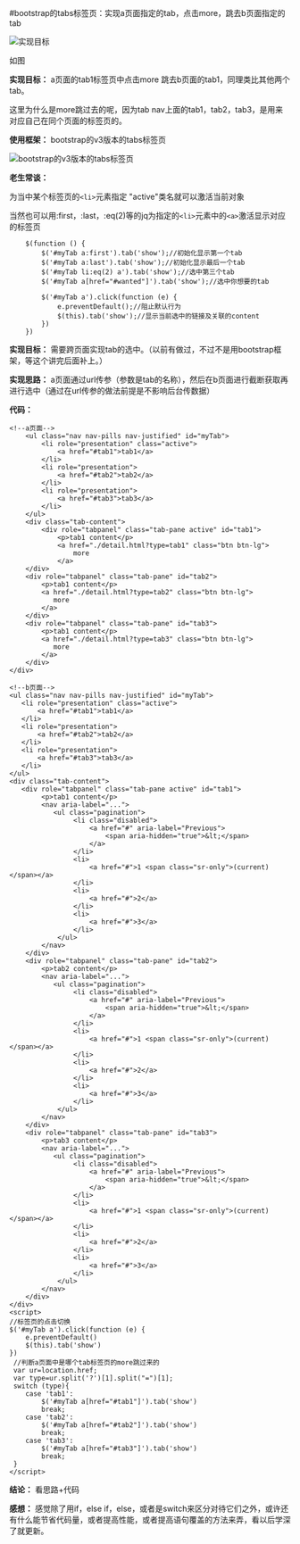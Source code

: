 #bootstrap的tabs标签页：实现a页面指定的tab，点击more，跳去b页面指定的tab

![实现目标](http://img.blog.csdn.net/20170516172937589?watermark/2/text/aHR0cDovL2Jsb2cuY3Nkbi5uZXQvcXFfMjg0MjQwNTA3MA==/font/5a6L5L2T/fontsize/400/fill/I0JBQkFCMA==/dissolve/70/gravity/SouthEast)

如图

**实现目标：** a页面的tab1标签页中点击more 跳去b页面的tab1，同理类比其他两个tab。

这里为什么是more跳过去的呢，因为tab nav上面的tab1，tab2，tab3，是用来对应自己在同个页面的标签页的。

**使用框架：** bootstrap的v3版本的tabs标签页

![bootstrap的v3版本的tabs标签页](http://img.blog.csdn.net/20170516094958269?watermark/2/text/aHR0cDovL2Jsb2cuY3Nkbi5uZXQvcXFfMjg0MjQwNTA3MA==/font/5a6L5L2T/fontsize/400/fill/I0JBQkFCMA==/dissolve/70/gravity/SouthEast)

**老生常谈：**

为当中某个标签页的```<li>```元素指定 "active"类名就可以激活当前对象

当然也可以用:first，:last，:eq(2)等的jq为指定的```<li>```元素中的```<a>```激活显示对应的标签页


 		$(function () {  
	 		$('#myTab a:first').tab('show');//初始化显示第一个tab  
	 		$('#myTab a:last').tab('show');//初始化显示最后一个tab  
	 		$('#myTab li:eq(2) a').tab('show');//选中第三个tab  
	 		$('#myTab a[href="#wanted"]').tab('show');//选中你想要的tab 
  
			$('#myTab a').click(function (e) {  
    			e.preventDefault();//阻止默认行为  
    			$(this).tab('show');//显示当前选中的链接及关联的content  
  			})  
		})  

**实现目标：** 需要跨页面实现tab的选中。（以前有做过，不过不是用bootstrap框架，等这个讲完后面补上。）

**实现思路：** a页面通过url传参（参数是tab的名称），然后在b页面进行截断获取再进行选中（通过在url传参的做法前提是不影响后台传数据）

**代码：**

	<!--a页面-->
		<ul class="nav nav-pills nav-justified" id="myTab">
   			<li role="presentation" class="active">
       			<a href="#tab1">tab1</a>
   			</li>
   			<li role="presentation">
       			<a href="#tab2">tab2</a>
   			</li>
   			<li role="presentation">
      			<a href="#tab3">tab3</a>
  			</li>
		</ul>
		<div class="tab-content">
			<div role="tabpanel" class="tab-pane active" id="tab1">
				<p>tab1 content</p>
				<a href="./detail.html?type=tab1" class="btn btn-lg">
	   				more
				</a>
		</div>
		<div role="tabpanel" class="tab-pane" id="tab2">
			<p>tab1 content</p>
			<a href="./detail.html?type=tab2" class="btn btn-lg">
			   more
			</a>
		</div>
		<div role="tabpanel" class="tab-pane" id="tab3">
			<p>tab1 content</p>
			<a href="./detail.html?type=tab3" class="btn btn-lg">
			   more
			</a>
		</div>
	</div>

	<!--b页面-->
	<ul class="nav nav-pills nav-justified" id="myTab">
	   <li role="presentation" class="active">
	       <a href="#tab1">tab1</a>
	   </li>
	   <li role="presentation">
	       <a href="#tab2">tab2</a>
	   </li>
	   <li role="presentation">
	       <a href="#tab3">tab3</a>
	   </li>
	</ul>
	<div class="tab-content">
	   <div role="tabpanel" class="tab-pane active" id="tab1">
			<p>tab1 content</p>
			<nav aria-label="...">
	           <ul class="pagination">
	                <li class="disabled">
	                    <a href="#" aria-label="Previous">
	                        <span aria-hidden="true">&lt;</span>
	                    </a>
	                </li>
	                <li>
	                    <a href="#">1 <span class="sr-only">(current)</span></a>
	                </li>
	                <li>
	                    <a href="#">2</a>
	                </li>
	                <li>
	                    <a href="#">3</a>
	                </li>
	            </ul>
	        </nav>
		</div>
		<div role="tabpanel" class="tab-pane" id="tab2">
			<p>tab2 content</p>
			<nav aria-label="...">
	           <ul class="pagination">
	                <li class="disabled">
	                    <a href="#" aria-label="Previous">
	                        <span aria-hidden="true">&lt;</span>
	                    </a>
	                </li>
	                <li>
	                    <a href="#">1 <span class="sr-only">(current)</span></a>
	                </li>
	                <li>
	                    <a href="#">2</a>
	                </li>
	                <li>
	                    <a href="#">3</a>
	                </li>
	            </ul>
	        </nav>
		</div>
		<div role="tabpanel" class="tab-pane" id="tab3">
			<p>tab3 content</p>
			<nav aria-label="...">
	           <ul class="pagination">
	                <li class="disabled">
	                    <a href="#" aria-label="Previous">
	                        <span aria-hidden="true">&lt;</span>
	                    </a>
	                </li>
	                <li>
	                    <a href="#">1 <span class="sr-only">(current)</span></a>
	                </li>
	                <li>
	                    <a href="#">2</a>
	                </li>
	                <li>
	                    <a href="#">3</a>
	                </li>
	            </ul>
	        </nav>
		</div>
	</div>
	<script>
	//标签页的点击切换
	$('#myTab a').click(function (e) {
        e.preventDefault()
        $(this).tab('show')
    })
     //判断a页面中是哪个tab标签页的more跳过来的
     var ur=location.href;
     var type=ur.split('?')[1].split("=")[1];
     switch (type){
        case 'tab1':
            $('#myTab a[href="#tab1"]').tab('show')
            break;
        case 'tab2':
            $('#myTab a[href="#tab2"]').tab('show')
            break;
        case 'tab3':
            $('#myTab a[href="#tab3"]').tab('show')
            break;
     }     
	</script>

**结论：** 看思路+代码

**感想：** 感觉除了用if，else if，else，或者是switch来区分对待它们之外，或许还有什么能节省代码量，或者提高性能，或者提高语句覆盖的方法来弄，看以后学深了就更新。

